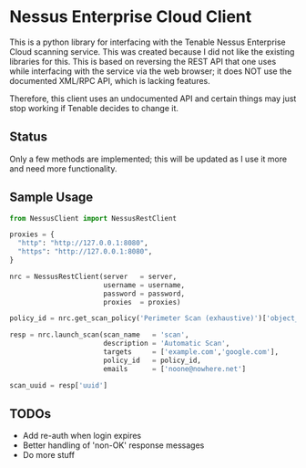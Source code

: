# Nessus Enterprise Cloud Client

This is a python library for interfacing with the Tenable Nessus Enterprise Cloud scanning service. This was created because I did not like the existing libraries for this. This is based on reversing the REST API that one uses while interfacing with the service via the web browser; it does NOT use the documented XML/RPC API, which is lacking features.

Therefore, this client uses an undocumented API and certain things may just stop working if Tenable decides to change it.

## Status

Only a few methods are implemented; this will be updated as I use it more and need more functionality.

## Sample Usage

```python
from NessusClient import NessusRestClient

proxies = {
  "http": "http://127.0.0.1:8080",
  "https": "http://127.0.0.1:8080",
}

nrc = NessusRestClient(server   = server,
                       username = username,
                       password = password,
                       proxies  = proxies)

policy_id = nrc.get_scan_policy('Perimeter Scan (exhaustive)')['object_id']

resp = nrc.launch_scan(scan_name   = 'scan',
                       description = 'Automatic Scan',
                       targets     = ['example.com','google.com'],
                       policy_id   = policy_id,
                       emails      = ['noone@nowhere.net']

scan_uuid = resp['uuid']
```

## TODOs

* Add re-auth when login expires
* Better handling of 'non-OK' response messages
* Do more stuff

